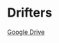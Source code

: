 # Drifters

[Google Drive](https://drive.google.com/drive/folders/1A9YA6JThvpvogc-UmyVgX5NckBCMcTWA)
